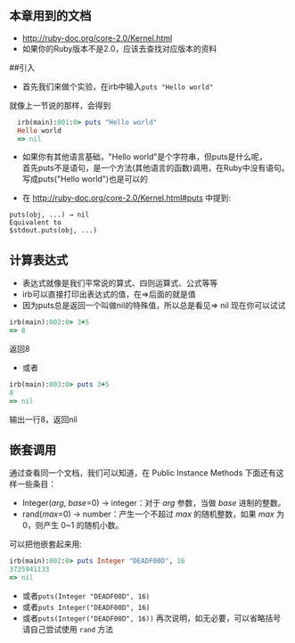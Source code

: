 ## 本章用到的文档
* http://ruby-doc.org/core-2.0/Kernel.html 
* 如果你的Ruby版本不是2.0，应该去查找对应版本的资料

##引入
 * 首先我们来做个实验，在irb中输入`puts "Hello world"`
  
  就像上一节说的那样，会得到

```ruby
  irb(main):001:0> puts "Hello world"
  Hello world
  => nil
```
  
 * 如果你有其他语言基础，"Hello world"是个字符串，但puts是什么呢，<BR>
首先puts不是语句，是一个方法(其他语言的函数)调用，在Ruby中没有语句。<BR>
写成puts("Hello world")也是可以的<BR>

 * 在 http://ruby-doc.org/core-2.0/Kernel.html#puts 中提到: 

```text
puts(obj, ...) → nil
Equivalent to
$stdout.puts(obj, ...)
```

## 计算表达式
* 表达式就像是我们平常说的算式、四则运算式、公式等等
* irb可以直接打印出表达式的值，在=>后面的就是值
* 因为puts总是返回一个叫做nil的特殊值，所以总是看见=> nil
现在你可以试试

```ruby
irb(main):002:0> 3+5
=> 8
```

返回8
* 或者

```ruby
irb(main):003:0> puts 3+5
8
=> nil

```

输出一行8，返回nil

## 嵌套调用
通过查看同一个文档，我们可以知道，在 Public Instance Methods 下面还有这样一些条目：
* Integer(*arg*, *base*=0) → integer：对于 *arg* 参数，当做 *base* 进制的整数。
* rand(*max*=0) → number：产生一个不超过 *max* 的随机整数，如果 *max* 为 0，则产生 0~1 的随机小数。

可以把他嵌套起来用:
```ruby
irb(main):002:0> puts Integer "DEADF00D", 16
3735941133
=> nil
```
* 或者```puts(Integer "DEADF00D", 16)```
* 或者```puts Integer("DEADF00D", 16)```
* 或者```puts(Integer("DEADF00D", 16))```
再次说明，如无必要，可以省略括号<br>
请自己尝试使用 `rand` 方法

   

   
